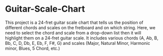 # Guitar-Scale-Chart
This project is a 24-fret guitar scale chart that tells us the position of different chords and scales on the fretboard and on which string. Here, we need to select the chord and scale from a drop-down list then it will highlight them on a 24-fret guitar scale. It includes various chords (A, Ab, B, Bb, C, D, Db, E, Eb, F, F#, G) and scales (Major, Natural Minor, Harmonic minor, Blues, 5 Chord, etc.) 
